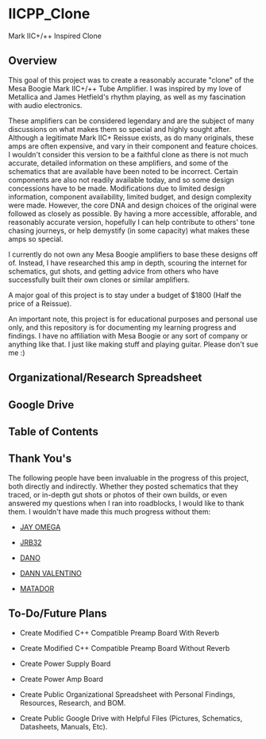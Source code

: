 # IICPP_Clone
Mark IIC+/++ Inspired Clone

## Overview
This goal of this project was to create a reasonably accurate "clone" of the Mesa Boogie Mark IIC+/++ Tube Amplifier. 
I was inspired by my love of Metallica and James Hetfield's rhythm playing, as well as my fascination with audio electronics.

These amplifiers can be considered legendary and are the subject of many discussions on what makes them so special and highly sought after.
Although a legitimate Mark IIC+ Reissue exists, as do many originals, these amps are often expensive, and vary in their component and feature choices.
I wouldn't consider this version to be a faithful clone as there is not much accurate, detailed information on these amplifiers, and some of the schematics that are available have been noted to be incorrect. Certain components are also not readily available today, and so some design concessions have to be made. Modifications due to limited design information, component availability, limited budget, and design complexity were made. However, the core DNA and design choices of the original were followed as closely as possible.
By having a more accessible, afforable, and reasonably accurate version, hopefully I can help contribute to others' tone chasing journeys, or help demystify (in some capacity) what makes these amps so special.

I currently do not own any Mesa Boogie amplifiers to base these designs off of. Instead, I have researched this amp in depth, scouring the internet for schematics, gut shots, and getting advice from others who have successfully built their own clones or similar amplifiers. 

A major goal of this project is to stay under a budget of $1800 (Half the price of a Reissue).

An important note, this project is for educational purposes and personal use only, and this repository is for documenting my learning progress and findings. I have no affiliation with Mesa Boogie or any sort of company or anything like that. I just like making stuff and playing guitar. Please don't sue me :)

## Organizational/Research Spreadsheet

## Google Drive

## Table of Contents

## Thank You's
The following people have been invaluable in the progress of this project, both directly and indirectly. Whether they posted schematics that they traced, or in-depth gut shots or photos of their own builds, or even answered my questions when I ran into roadblocks, I would like to thank them. I wouldn't have made this much progress without them:

- [JAY OMEGA](https://boogieforum.com/members/jay-omega.83481/)

- [JRB32](https://boogieforum.com/members/jrb32.41252/)

- [DANO](https://boogieforum.com/members/dan__o.6723/)

- [DANN VALENTINO](https://www.facebook.com/dann.valentino/)

- [MATADOR](https://boogieforum.com/members/matador.84058/)

## To-Do/Future Plans

- Create Modified C++ Compatible Preamp Board With Reverb
- Create Modified C++ Compatible Preamp Board Without Reverb
- Create Power Supply Board
- Create Power Amp Board

- Create Public Organizational Spreadsheet with Personal Findings, Resources, Research, and BOM.
- Create Public Google Drive with Helpful Files (Pictures, Schematics, Datasheets, Manuals, Etc).
